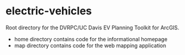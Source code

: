 # electric-vehicles
Root directory for the DVRPC/UC Davis EV Planning Toolkit for ArcGIS.
- home directory contains code for the informational homepage
- map directory contains code for the web mapping application